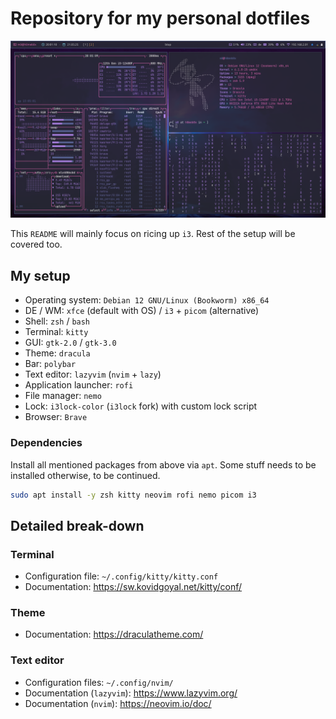 # Repository for my personal dotfiles

![Screenshot](screenshot.png)

This `README` will mainly focus on ricing up `i3`.
Rest of the setup will be covered too.

## My setup

- Operating system: `Debian 12 GNU/Linux (Bookworm) x86_64`
- DE / WM: `xfce` (default with OS) / `i3` + `picom` (alternative)
- Shell: `zsh` / `bash`
- Terminal: `kitty`
- GUI: `gtk-2.0` / `gtk-3.0`
- Theme: `dracula`
- Bar: `polybar`
- Text editor: `lazyvim` (`nvim` + `lazy`)
- Application launcher: `rofi`
- File manager: `nemo`
- Lock: `i3lock-color` (`i3lock` fork) with custom lock script
- Browser: `Brave`

### Dependencies

Install all mentioned packages from above via `apt`.
Some stuff needs to be installed otherwise, to be continued.

```bash
sudo apt install -y zsh kitty neovim rofi nemo picom i3
```

## Detailed break-down

### Terminal

- Configuration file: `~/.config/kitty/kitty.conf`
- Documentation: <https://sw.kovidgoyal.net/kitty/conf/>

### Theme

- Documentation: <https://draculatheme.com/>

### Text editor

- Configuration files: `~/.config/nvim/`
- Documentation (`lazyvim`): <https://www.lazyvim.org/>
- Documentation (`nvim`): <https://neovim.io/doc/>
